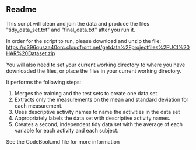 Readme
-------
This script will clean and join the data and produce the files "tidy_data_set.txt" and "final_data.txt" after you run it. 

In order for the script to run, please download and unzip the file:
https://d396qusza40orc.cloudfront.net/getdata%2Fprojectfiles%2FUCI%20HAR%20Dataset.zip   

You will also need to set your current working directory to where you have downloaded the files, or place the files in your current working directory.

It performs the following steps:

1. Merges the training and the test sets to create one data set.
2. Extracts only the measurements on the mean and standard deviation for each measurement.
3. Uses descriptive activity names to name the activities in the data set
4. Appropriately labels the data set with descriptive activity names.
5. Creates a second, independent tidy data set with the average of each variable for each activity and each subject.

See the CodeBook.md file for more information
